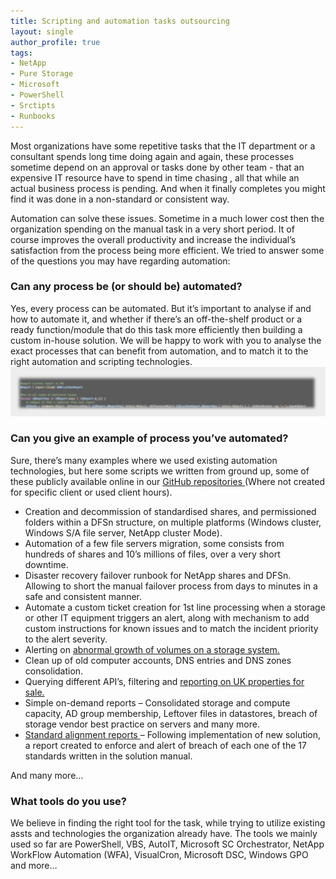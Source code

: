 ```yaml
---
title: Scripting and automation tasks outsourcing
layout: single
author_profile: true
tags:
- NetApp
- Pure Storage
- Microsoft
- PowerShell
- Srctipts
- Runbooks
---
```


Most organizations have some repetitive tasks that the IT department or a consultant spends long time doing again and again, these processes sometime depend on an approval or tasks done by other team - that an expensive IT resource have to spend in time chasing ,  all that while an actual business process is pending.  And when it finally completes you might find it was done in a non-standard or consistent way. 

Automation can solve these issues. Sometime in a much lower cost then the organization spending on the manual task in a very short period. It of course improves the overall productivity and increase the individual’s satisfaction from the process being more efficient. We tried to answer some of the questions you may have regarding automation:

<h3>Can any process be (or should be) automated?</h3>
Yes, every process can be automated. But it’s important to analyse if and how to automate it, and whether if there’s an off-the-shelf product or a ready function/module that do this task more efficiently then building a custom in-house solution. 
We will be happy to work with you to analyse the exact processes that can benefit from automation, and to match it to the right automation and scripting technologies.  
<center><img src="/assets/images/Code_snippt.jpg"></center>
<h3>Can you give an example of process you’ve automated?</h3>
Sure, there’s many examples where we used existing automation technologies, but here some scripts we written from ground up, some of these publicly available online in our <a target="_blank" rel="noopener noreferrer" href="https://github.com/MGidi"> GitHub repositories </a> (Where not created for specific client or used client hours).
<ul>
  <li>Creation and decommission of standardised shares, and permissioned folders within a DFSn structure, on multiple platforms (Windows cluster, Windows S/A file server, NetApp cluster Mode).</li>
  <li>Automation of a few file servers migration, some consists from hundreds of shares and 10’s millions of files, over a very short downtime.</li>
  <li>Disaster recovery failover runbook for NetApp shares and DFSn. Allowing to short the manual failover process from days to minutes in a safe and consistent manner.</li>
  <li>Automate a custom ticket creation for 1st line processing when a storage or other IT equipment triggers an alert, along with mechanism to add custom instructions for known issues and to match the incident priority to the alert severity.</li>
  <li>Alerting on <a target="_blank" rel="noopener noreferrer" href="https://github.com/MGidi/PureStorage_Volume_Growth_Alerts"> abnormal growth of volumes on a storage system.</a></li>
  <li>Clean up of old computer accounts, DNS entries and DNS zones consolidation.</li>
  <li>Querying different API’s, filtering and <a target="_blank" rel="noopener noreferrer" href ="https://github.com/MGidi/UKPropertySearchesUsingAPIs"> reporting on UK properties for sale.</a></li>
  <li>Simple on-demand reports – Consolidated storage and compute capacity, AD group membership, Leftover files in datastores, breach of storage vendor best practice on servers and many more.</li>
  <li><a target="_blank" rel="noopener noreferrer" href="https://github.com/MGidi/NetAppCdotBestPracticeReportForNAS"> Standard alignment reports </a> – Following implementation of new solution, a report created to enforce and alert of breach of each one of the 17 standards written in the solution manual.</li>
</ul>
And many more…

<h3>What tools do you use?</h3>
We believe in finding the right tool for the task, while trying to utilize existing assts and technologies the organization already have. The tools we mainly used so far are PowerShell, VBS, AutoIT, Microsoft SC Orchestrator, NetApp WorkFlow Automation (WFA), VisualCron,  Microsoft DSC, Windows GPO and more… 

